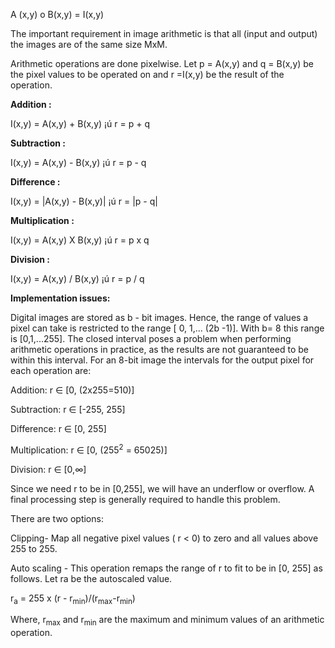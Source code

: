 A (x,y) o B(x,y) = I(x,y)

The important requirement in image arithmetic is that all (input and output) the images are of the same size MxM.

Arithmetic operations are done pixelwise. Let p = A(x,y) and q = B(x,y) be the pixel values to be operated on and r =I(x,y) be the result of the operation.

**Addition :**

I(x,y) = A(x,y) + B(x,y) ¡ú r = p + q

**Subtraction :**

I(x,y) = A(x,y) - B(x,y) ¡ú r = p - q

**Difference :**

I(x,y) = |A(x,y) - B(x,y)| ¡ú r = |p - q|

**Multiplication :**

I(x,y) = A(x,y) X B(x,y) ¡ú r = p x q

**Division :**

I(x,y) = A(x,y) / B(x,y) ¡ú r = p / q


**Implementation issues:**

Digital images are stored as b - bit images. Hence, the range of values a pixel can take is restricted to the range [ 0, 1,... (2b -1)]. With b= 8 this range is [0,1,...255]. The closed interval poses a problem when performing arithmetic operations in practice, as the results are not guaranteed to be within this interval. For an 8-bit image the intervals for the output pixel for each operation are:

Addition: r ∈ [0, (2x255=510)]

Subtraction: r ∈ [-255, 255]

Difference: r ∈ [0, 255]

Multiplication: r ∈ [0, (255<sup>2</sup> = 65025)]

Division: r ∈ [0,∞]

Since we need r to be in [0,255], we will have an underflow or overflow. A final processing step is generally required to handle this problem.

There are two options:

Clipping- Map all negative pixel values ( r < 0) to zero and all values above 255 to 255.

Auto scaling - This operation remaps the range of r to fit to be in [0, 255] as follows. Let ra be the autoscaled value.

r<sub>a</sub> = 255 x (r - r<sub>min</sub>)/(r<sub>max</sub>-r<sub>min</sub>)

Where, r<sub>max</sub> and r<sub>min</sub> are the maximum and minimum values of an arithmetic operation. 